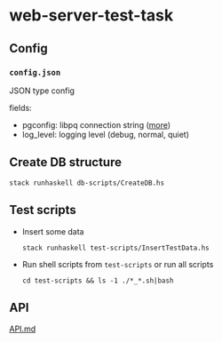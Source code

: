 # web-server-test-task

## Config
### `config.json`

JSON type config

fields:
- pgconfig: libpq connection string ([more](https://www.postgresql.org/docs/current/libpq-connect.html#LIBPQ-CONNSTRING))
- log_level: logging level (debug, normal, quiet)

## Create DB structure

```
stack runhaskell db-scripts/CreateDB.hs
```

## Test scripts
- Insert some data
  ```
  stack runhaskell test-scripts/InsertTestData.hs
  ```
- Run shell scripts from `test-scripts` or run all scripts
  ```
  cd test-scripts && ls -1 ./*_*.sh|bash
  ```
  
## API

[API.md](https://github.com/mejgun/web-server-test-task/blob/master/API.md)
